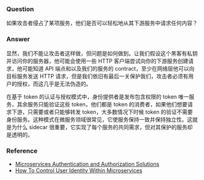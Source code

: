 ### Question

如果攻击者侵占了某项服务，他们是否可以轻松地从其下游服务中请求任何内容？

### Answer

显然，我们不能让攻击者这样做，但问题是如何做到。让我们假设这个黑客有私钥并访问你的服务器，他可能会使用一些 HTTP 客户端尝试向你的下游服务创建请求，他可能知道 API 端点和以及我们的服务的 contract，至少在网络层他可以向目标服务发送 HTTP 请求，但是我们依旧有最后一关保护我们，攻击者必须有用户的授权，而这几乎是无法伪造的。

在基于 token 的认证与授权模式中，身份提供者是发布包含权限的 token 唯一服务，其余服务只能验证这些 token，他们都是 token 的消费者，如果他们想要请求下游，只需要或者只能够转发 token，大多数情况下时候 token 的验证不需要身份服务。这种模式在微服务领域很常见，它使服务保持一致并保持独立性。这就是为什么 sidecar 很重要，它实现了每个服务的共同需求，但对其保护的服务却是透明的。

### Reference

- [Microservices Authentication and Authorization Solutions](https://medium.com/tech-tajawal/microservice-authentication-and-authorization-solutions-e0e5e74b248a)
- [How To Control User Identity Within Microservices](https://nordicapis.com/how-to-control-user-identity-within-microservices/)

